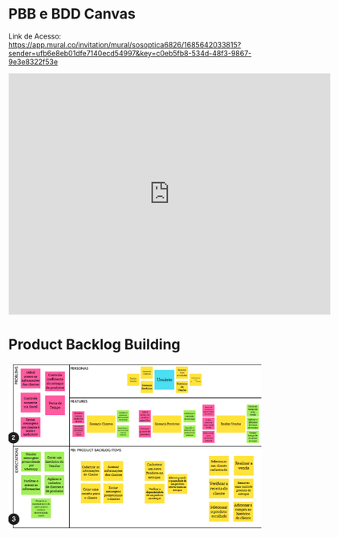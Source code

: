 # PBB e BDD Canvas

Link de Acesso: <https://app.mural.co/invitation/mural/sosoptica6826/1685642033815?sender=ufb6e8eb01dfe7140ecd54997&key=c0eb5fb8-534d-48f3-9867-9e3e8322f53e>

<iframe src='https://app.mural.co/embed/7b775df0-62c3-4ea3-aa9e-ee30101e9b96'
        width='100%'
        height='480px'
        style='min-width: 640px; min-height: 480px; background-color: #f4f4f4; border: 1px solid #efefef'
        sandbox='allow-same-origin allow-scripts allow-modals allow-popups allow-popups-to-escape-sandbox'>
</iframe>

# Product Backlog Building

![PBB](imgs/PBB.png)
